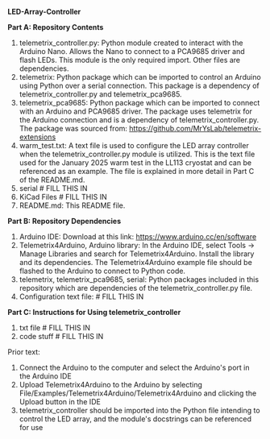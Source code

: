 **LED-Array-Controller**

**Part A: Repository Contents**
1. telemetrix_controller.py: Python module created to interact with the Arduino
    Nano. Allows the Nano to connect to a PCA9685 driver and flash LEDs.
    This module is the only required import. Other files are dependencies.
2. telemetrix: Python package which can be imported to control an Arduino
    using Python over a serial connection. This package is a dependency of
    telemetrix_controller.py and telemetrix_pca9685.
3. telemetrix_pca9685: Python package which can be imported to connect with an
    Arduino and PCA9685 driver. The package uses telemetrix for the Arduino
    connection and is a dependency of telemetrix_controller.py. The package
    was sourced from: https://github.com/MrYsLab/telemetrix-extensions
4. warm_test.txt: A text file is used to configure the LED array controller
    when the telemetrix_controller.py module is utilized. This is the text
    file used for the January 2025 warm test in the LL113 cryostat and can be
    referenced as an example. The file is explained in more detail in Part C of
    the README.md.
5. serial # FILL THIS IN
6. KiCad Files # FILL THIS IN
7. README.md: This README file.

**Part B: Repository Dependencies**
1. Arduino IDE: Download at this link: https://www.arduino.cc/en/software
2. Telemetrix4Arduino, Arduino library: In the Arduino IDE,
    select Tools -> Manage Libraries and search for Telemetrix4Arduino.
    Install the library and its dependencies. The Telemetrix4Arduino example
    file should be flashed to the Arduino to connect to Python code.
3. telemetrix, telemetrix_pca9685, serial: Python packages included in this
    repository which are dependencies of the telemetrix_controller.py file.
4. Configuration text file: # FILL THIS IN

**Part C: Instructions for Using telemetrix_controller**
1. txt file # FILL THIS IN
2. code stuff # FILL THIS IN

Prior text:
1. Connect the Arduino to the computer and select the Arduino's port in the Arduino IDE
2. Upload Telemetrix4Arduino to the Arduino by selecting File/Examples/Telemetrix4Arduino/Telemetrix4Arduino and clicking the Upload button in the IDE
3. telemetrix_controller should be imported into the Python file intending to control the LED array, and the module's docstrings can be referenced for use
